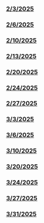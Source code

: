 ### [2/3/2025](<Meeting Notes/2-3-25.md>)
### [2/6/2025](<Meeting Notes/2-6-25.md>)
### [2/10/2025](<Meeting Notes/2-10-25.md>)
### [2/13/2025](<Meeting Notes/2-13-25.md>)
### [2/20/2025](<Meeting Notes/2-20-25.md>)
### [2/24/2025](<Meeting Notes/2-24-25.md>)
### [2/27/2025](<Meeting Notes/2-27-25.md>)
### [3/3/2025](<Meeting Notes/3-3-25.md>)
### [3/6/2025](<Meeting Notes/3-6-25.md>)
### [3/10/2025](<Meeting Notes/3-10-25.md>)
### [3/20/2025](<Meeting Notes/3-20-25.md>)
### [3/24/2025](<Meeting Notes/3-24-25.md>)
### [3/27/2025](<Meeting Notes/3-27-25.md>)
### [3/31/2025](<Meeting Notes/3-31-25.md>)

